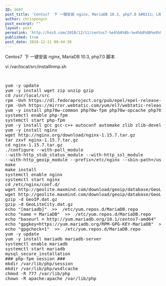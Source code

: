 ```yaml
---
ID: 1697
post_title: 'Centos7  下 一键安装 nginx, MariaDB 10.3, php7.0 &#8211; LNMP安装脚本'
author: chrispengcn
post_excerpt: ""
layout: post
permalink: 'http://hss5.com/2018/12/11/centos7-%e4%b8%8b-%e4%b8%80%e9%94%ae%e5%ae%89%e8%a3%85-nginx-mariadb-10-3-php7-0-%e8%84%9a%e6%9c%ac/'
published: true
post_date: 2018-12-11 09:44:30
---
```

Centos7  下 一键安装 nginx, MariaDB 10.3, php7.0 脚本

vi /var/local/src/installlnmp.sh

&nbsp;
<pre>yum -y update
yum -y install wget zip unzip gzip
cd /usr/local/src
rpm -Uvh https://dl.fedoraproject.org/pub/epel/epel-release-latest-7.noarch.rpm
rpm -Uvh https://mirror.webtatic.com/yum/el7/webtatic-release.rpm
yum -y install php70w-common php70w-fpm php70w-opcache php70w-gd php70w-mysqlnd php70w-mbstring php70w-pecl-redis php70w-pecl-memcached php70w-devel
systemctl enable php-fpm
systemctl start php-fpm
yum -y install gcc gcc-c++ autoconf automake zlib zlib-devel pcre-devel openssl openssl-devel
yum -y install nginx
wget http://nginx.org/download/nginx-1.15.7.tar.gz
tar zxvf nginx-1.15.7.tar.gz
cd nginx-1.15.7.tar.gz
./configure --with-poll_module 
--with-http_stub_status_module --with-http_ssl_module 
--with-http_geoip_module --prefix=/etc/nginx --sbin-path=/usr/sbin/nginx --modules-path=/usr/lib64/nginx/modules --conf-path=/etc/nginx/nginx.conf --error-log-path=/var/log/nginx/error.log --http-log-path=/var/log/nginx/access.log --pid-path=/var/run/nginx.pid --lock-path=/var/run/nginx.lock --http-client-body-temp-path=/var/cache/nginx/client_temp --http-proxy-temp-path=/var/cache/nginx/proxy_temp --http-fastcgi-temp-path=/var/cache/nginx/fastcgi_temp --http-uwsgi-temp-path=/var/cache/nginx/uwsgi_temp --http-scgi-temp-path=/var/cache/nginx/scgi_temp --user=nginx --group=nginx --with-compat --with-file-aio --with-threads --with-http_addition_module --with-http_auth_request_module --with-http_dav_module --with-http_flv_module --with-http_gunzip_module --with-http_gzip_static_module --with-http_mp4_module --with-http_random_index_module --with-http_realip_module --with-http_secure_link_module --with-http_slice_module --with-http_ssl_module --with-http_stub_status_module --with-http_sub_module --with-http_v2_module --with-mail --with-mail_ssl_module --with-stream --with-stream_realip_module --with-stream_ssl_module --with-stream_ssl_preread_module --with-cc-opt='-O2 -g -pipe -Wall -Wp,-D_FORTIFY_SOURCE=2 -fexceptions -fstack-protector-strong --param=ssp-buffer-size=4 -grecord-gcc-switches -m64 -mtune=generic -fPIC' --with-ld-opt='-Wl,-z,relro -Wl,-z,now -pie' --with-http_addition_module
make
make install
systemctl enable nginx
systemctl start nginx
cd /etc/nginx/conf.d/
wget http://geolite.maxmind.com/download/geoip/database/GeoLiteCountry/GeoIP.dat.gz 
wget http://geolite.maxmind.com/download/geoip/database/GeoLiteCity.dat.gz
gzip -d GeoIP.dat.gz 
gzip -d GeoLiteCity.dat.gz
echo "[mariadb]"  &gt;&gt;  /etc/yum.repos.d/MariaDB.repo
echo "name = MariaDB"  &gt;&gt;  /etc/yum.repos.d/MariaDB.repo
echo "baseurl = http://yum.mariadb.org/10.1/centos7-amd64"  &gt;&gt;  /etc/yum.repos.d/MariaDB.repo
echo "gpgkey=https://yum.mariadb.org/RPM-GPG-KEY-MariaDB"  &gt;&gt;  /etc/yum.repos.d/MariaDB.repo
echo "gpgcheck=1"  &gt;&gt;  /etc/yum.repos.d/MariaDB.repo
yum -y update 
yum -y install mariadb mariadb-server
systemctl enable mariadb
systemctl start mariadb
mysql_secure_installation
### php-fpm session ###
mkdir /var/lib/php/session
mkdir /var/lib/php/wsdlcache
chmod -R 777 /var/lib/php
chown -R apache:apache /var/lib/php

</pre>